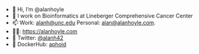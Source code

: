 - 👋 Hi, I’m @alanhoyle
- 👀 I work on Bioinformatics at Lineberger Comprehensive Cancer Center
- 📫 Work:  alanh@unc.edu Personal: alan@alanhoyle.com. 
- 👨‍💻: https://alanhoyle.com
- 🦤 Twitter: [@alanh42](https://twitter.com/alanh42)
- 🐳 DockerHub: [aphoid](https://hub.docker.com/u/aphoid)

<!---
alanhoyle/alanhoyle is a ✨ special ✨ repository because its `README.md` (this file) appears on your GitHub profile.
You can click the Preview link to take a look at your changes.
--->

